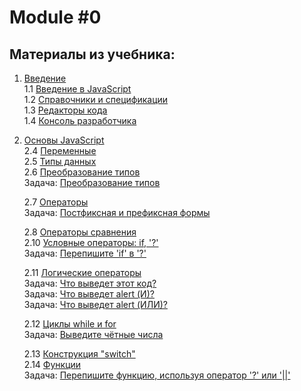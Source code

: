 # Module #0

## Материалы из учебника:

1. [Введение](https://learn.javascript.ru/getting-started)  
    1.1 [Введение в JavaScript](https://learn.javascript.ru/intro)  
    1.2 [Справочники и спецификации](https://learn.javascript.ru/manuals-specifications)  
    1.3 [Редакторы кода](https://learn.javascript.ru/code-editors)  
    1.4 [Консоль разработчика](https://learn.javascript.ru/devtools)  
2. [Основы JavaScript](https://learn.javascript.ru/first-steps)   
    2.4 [Переменные](https://learn.javascript.ru/variables)  
    2.5 [Типы данных](https://learn.javascript.ru/types)  
    2.6 [Преобразование типов](https://learn.javascript.ru/type-conversions)  
    Задача: [Преобразование типов](https://learn.javascript.ru/task/primitive-conversions-questions)  
    
    2.7 [Операторы](https://learn.javascript.ru/operators)  
    Задача: [Постфиксная и префиксная формы](https://learn.javascript.ru/task/increment-order)  
    
    2.8 [Операторы сравнения](https://learn.javascript.ru/comparison)  
    2.10 [Условные операторы: if, '?'](https://learn.javascript.ru/ifelse)    
    Задача: [Перепишите 'if' в '?'](https://learn.javascript.ru/task/rewrite-if-question)  
    
    2.11 [Логические операторы](https://learn.javascript.ru/logical-operators)  
    Задача: [Что выведет этот код?](https://learn.javascript.ru/task/alert-and-or)  
    Задача: [Что выведет alert (И)?](https://learn.javascript.ru/task/alert-1-null-2)  
    Задача: [Что выведет alert (ИЛИ)?](https://learn.javascript.ru/task/alert-null-2-undefined)  
    
    2.12 [Циклы while и for](https://learn.javascript.ru/while-for)  
    Задача: [Выведите чётные числа](https://learn.javascript.ru/task/for-even)  
    
    2.13 [Конструкция "switch"](https://learn.javascript.ru/switch)  
    2.14 [Функции](https://learn.javascript.ru/function-basics)  
    Задача: [Перепишите функцию, используя оператор '?' или '||'](https://learn.javascript.ru/task/rewrite-function-question-or) 
